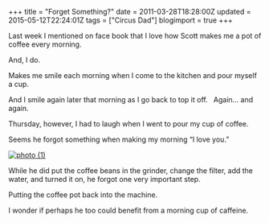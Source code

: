 +++
title = "Forget Something?"
date = 2011-03-28T18:28:00Z
updated = 2015-05-12T22:24:01Z
tags = ["Circus Dad"]
blogimport = true 
+++

Last week I mentioned on face book that I love how Scott makes me a pot of coffee every morning. 

And, I do. 

Makes me smile each morning when I come to the kitchen and pour myself a cup.

And I smile again later that morning as I go back to top it off.&#160;&#160; Again… and again.

 Thursday, however, I had to laugh when I went to pour my cup of coffee.&#160; 

Seems he forgot something when making my morning “I love you.”

[![photo (1)](https://latc.s3.amazonaws.com/wp-content/uploads/2011/03/photo-1.jpg "photo (1)")](https://latc.s3.amazonaws.com/wp-content/uploads/2011/03/photo-1.jpg)

While he did put the coffee beans in the grinder, change the filter, add the water, and turned it on, he forgot one very important step.

Putting the coffee pot back into the machine.

I wonder if perhaps he too could benefit from a morning cup of caffeine. 
